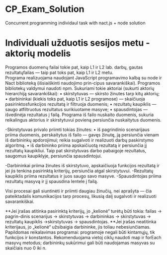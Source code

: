 # CP_Exam_Solution
Concurrent programming individaul task with nact.js + node solution

# Individuali užduotis sesijos metu - aktorių modelis

Programos duomenų failai tokie pat, kaip L1 ir L2 lab.  darbų, gautas rezultatųfailas — taip pat toks pat, kaip L1 ir L2 metu.  
Programa realizuojama naudojant JavaScript programavimo kalbą su node ir Nact biblioteką (išsiaiškinti naudojimo prin-cipus savarankiškai). Programos bibliotekų valdymui naudoti npm. Sukuriami tokie aktoriai (sukurti aktorių hierarchiją savarankiškai):
  • skirstytuvas — skirsto žinutes tarp kitų aktorių;
  • darbininkai (kiekis toks pat, kaip L1 ir L2 programose) — skaičiuoja pasirinktosfunkcijos rezultatą ir filtruoja duomenis;
  • rezultatų kaupiklis — saugo atfiltruotus rezultatus surikiuotame masyve;
  • spausdintojas — išvedinėja rezultatus į failą. Programa iš failo nuskaito duomenis, sukuria reikalingus aktorius ir skirstytuvui povieną persiunčia nuskaitytus duomenis. 

-Skirstytuvas privalo priimti tokias žinutes:
  • iš pagrindinio scenarijaus priima duomenis, perskaitytus iš failo — gavęs žinutę, ją persiunčia vienam iš darbininkų apdorojimui; reikia sugalvoti ir realizuoti darbų paskirstymo algoritmą.
  • iš darbininko priima apskaičiuotą rezultatą ir persiunčia jį rezultatų kaupikliui. Taip pat skirstytuvas darbo pabaigoje rezultatus, saugomus kaupiklyje, persiunčia spausdintojui. 
  
-Darbininkai priima žinutes iš skirstytuvo, apskaičiuoja funkcijos rezultatą ir jei jis tenkina pasirinktą kriterijų, persiunčia atgal skirstytuvui. 
-Rezultatų kaupiklis priima rezultatus ir juos saugo savo masyve. 
-Spausdintojas priima rezultatų masyvą ir jį spausdina lentele į failą. 

Visi procesai gali siuntinėti ir priimti daugiau žinučių, nei aprašyta — čia pateiktadalis komunikacijos tarp procesų, likusią dalį sugalvoti ir realizuoti savarankiškai. 

**Jei įrašas atitinka pasirinktą kriterijų, jo „kelionė“ turėtų būti tokia: failas -> pagrin-dinis scenarijus -> skirstytuvas -> darbininkas -> skirstytuvas -> rezultatų kaupiklis ->skirstytuvas -> spausdintojas. 
**Jei įrašas neatitinka kriterijaus, jo „kelionė“ užsibaigia darbininke, jis toliau nebesiunčiamas. Papildomas reikalavimas programai: programoje negali būti kintamųjų, tik funkcijos ir konstantos.  Rekomenduojama vietoj ciklų naudoti map ir forEach masyvų metodus; darbininkų sukūrimui gali būti naudojamas masyvas su skaičiais nuo 0 iki n.
